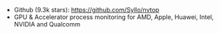 - Github (9.3k stars): https://github.com/Syllo/nvtop
- GPU & Accelerator process monitoring for AMD, Apple, Huawei, Intel, NVIDIA and Qualcomm